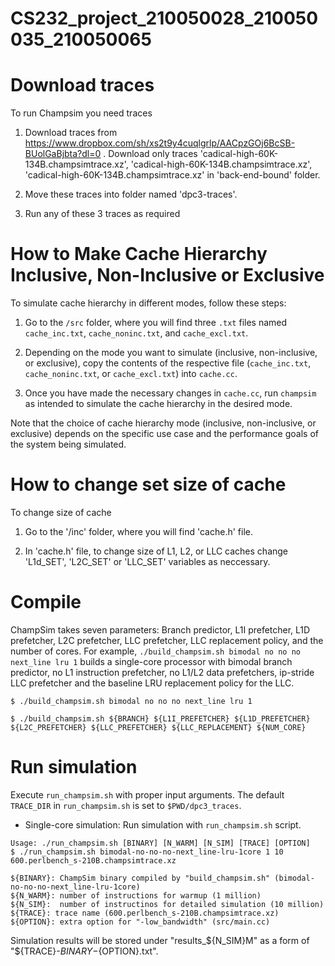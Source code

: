 # CS232_project_210050028_210050035_210050065

# Download traces

To run Champsim you need traces 

1. Download traces from https://www.dropbox.com/sh/xs2t9y4cuqlgrlp/AACpzGOj6BcSB-BUolGaBjbta?dl=0 . Download only traces 'cadical-high-60K-134B.champsimtrace.xz', 'cadical-high-60K-134B.champsimtrace.xz', 'cadical-high-60K-134B.champsimtrace.xz' in 'back-end-bound' folder.

2. Move these traces into folder named 'dpc3-traces'.

3. Run any of these 3 traces as required

# How to Make Cache Hierarchy Inclusive, Non-Inclusive or Exclusive

To simulate cache hierarchy in different modes, follow these steps:

1. Go to the `/src` folder, where you will find three `.txt` files named `cache_inc.txt`, `cache_noninc.txt`, and `cache_excl.txt`.

2. Depending on the mode you want to simulate (inclusive, non-inclusive, or exclusive), copy the contents of the respective file (`cache_inc.txt`, `cache_noninc.txt`, or `cache_excl.txt`) into `cache.cc`.

3. Once you have made the necessary changes in `cache.cc`, run `champsim` as intended to simulate the cache hierarchy in the desired mode. 

Note that the choice of cache hierarchy mode (inclusive, non-inclusive, or exclusive) depends on the specific use case and the performance goals of the system being simulated.


# How to change set size of cache 

To change size of cache 

1. Go to the '/inc' folder, where you will find 'cache.h' file.

2. In 'cache.h' file, to change size of L1, L2, or LLC caches change 'L1d_SET', 'L2C_SET' or 'LLC_SET' variables as neccessary.

# Compile

ChampSim takes seven parameters: Branch predictor, L1I prefetcher, L1D prefetcher, L2C prefetcher, LLC prefetcher, LLC replacement policy, and the number of cores. 
For example, `./build_champsim.sh bimodal no no no next_line lru 1` builds a single-core processor with bimodal branch predictor, no L1 instruction prefetcher, no L1/L2 data prefetchers, ip-stride LLC prefetcher and the baseline LRU replacement policy for the LLC.
```
$ ./build_champsim.sh bimodal no no no next_line lru 1

$ ./build_champsim.sh ${BRANCH} ${L1I_PREFETCHER} ${L1D_PREFETCHER} ${L2C_PREFETCHER} ${LLC_PREFETCHER} ${LLC_REPLACEMENT} ${NUM_CORE}
```

# Run simulation

Execute `run_champsim.sh` with proper input arguments. The default `TRACE_DIR` in `run_champsim.sh` is set to `$PWD/dpc3_traces`. <br>

* Single-core simulation: Run simulation with `run_champsim.sh` script.

```
Usage: ./run_champsim.sh [BINARY] [N_WARM] [N_SIM] [TRACE] [OPTION]
$ ./run_champsim.sh bimodal-no-no-no-next_line-lru-1core 1 10 600.perlbench_s-210B.champsimtrace.xz

${BINARY}: ChampSim binary compiled by "build_champsim.sh" (bimodal-no-no-no-next_line-lru-1core)
${N_WARM}: number of instructions for warmup (1 million)
${N_SIM}:  number of instructinos for detailed simulation (10 million)
${TRACE}: trace name (600.perlbench_s-210B.champsimtrace.xz)
${OPTION}: extra option for "-low_bandwidth" (src/main.cc)
```
Simulation results will be stored under "results_${N_SIM}M" as a form of "${TRACE}-${BINARY}-${OPTION}.txt".<br> 
